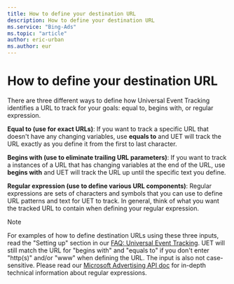 ```yaml
---
title: How to define your destination URL
description: How to define your destination URL
ms.service: "Bing-Ads"
ms.topic: "article"
author: eric-urban
ms.author: eur
---
```


# How to define your destination URL

There are three different ways to define how Universal Event Tracking identifies a URL to track for your goals: equal to, begins with, or regular expression.

**Equal to (use for exact URLs)**: If you want to track a specific URL that doesn't have any changing variables, use **equals to** and UET will track the URL exactly as you define it from the first to last character.

**Begins with (use to eliminate trailing URL parameters)**: If you want to track a instances of a URL that has changing variables at the end of the URL, use **begins with** and UET will track the URL up until the specific text you define.

**Regular expression (use to define various URL components)**: Regular expressions are sets of characters and symbols that you can use to define URL patterns and text for UET to track. In general, think of what you want the tracked URL to contain when defining your regular expression.

> [!NOTE]
> For examples of how to define destination URLs using these three inputs, read the "Setting up" section in our [FAQ: Universal Event Tracking](../hlp_BA_CONC_UET_FAQ.md).
> UET will still match the URL for "begins with" and "equals to" if you don't enter "http(s)" and/or "www" when defining the URL. The input is also not case-sensitive.
> Please read our [Microsoft Advertising API doc](https://go.microsoft.com/fwlink?LinkId=512213) for in-depth technical information about regular expressions.


